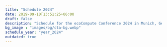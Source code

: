 ```yaml
---
title: "Schedule 2024"
date: 2019-09-10T13:51:25+06:00
draft: false
description: "Schedule for the ecoCompute Conference 2024 in Munich, Germany"
bg_image : "images/bg/cta-bg.webp"
schedule_year: "year_2024"
outdated: true
---
```

